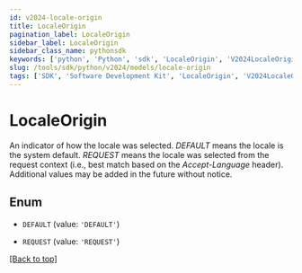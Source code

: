 ```yaml
---
id: v2024-locale-origin
title: LocaleOrigin
pagination_label: LocaleOrigin
sidebar_label: LocaleOrigin
sidebar_class_name: pythonsdk
keywords: ['python', 'Python', 'sdk', 'LocaleOrigin', 'V2024LocaleOrigin']
slug: /tools/sdk/python/v2024/models/locale-origin
tags: ['SDK', 'Software Development Kit', 'LocaleOrigin', 'V2024LocaleOrigin']
---
```


# LocaleOrigin

An indicator of how the locale was selected. _DEFAULT_ means the locale is the system default. _REQUEST_ means the locale was selected from the request context (i.e., best match based on the _Accept-Language_ header). Additional values may be added in the future without notice.

## Enum

- `DEFAULT` (value: `'DEFAULT'`)

- `REQUEST` (value: `'REQUEST'`)

[[Back to top]](#)
